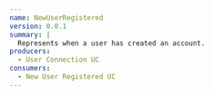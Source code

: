 ```yaml
---
name: NewUserRegistered
version: 0.0.1
summary: |
  Represents when a user has created an account.
producers:
  - User Connection UC
consumers:
  - New User Registered UC
---
```


<NodeGraph title="Consumer / Producer Diagram" />
